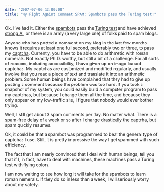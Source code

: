 ```yaml
---
date: "2007-07-06 12:00:00"
title: "My Fight Againt Comment SPAM: Spambots pass the Turing test!"
---
```




Ok. I&rsquo;ve had it. Either the [spambots](https://en.wikipedia.org/wiki/Spambot) pass the [Turing test](https://en.wikipedia.org/wiki/Turing_test) and have achieved [strong AI](https://en.wikipedia.org/wiki/Strong_AI), or there is an army (a very large one) of folks paid to spam blogs.

Anyone who has posted a comment on my blog in the last few months knows it requires at least one full second, preferably two or three, to pass my [captcha](https://en.wikipedia.org/wiki/Capcha). Currently, you have to be able to do arithmetic with roman numerals. Not exactly Ph.D. worthy, but still a bit of a challenge. For all sorts of reasons, including accessibility, I have given up on image-based captchas. My captchas are customized and modified regularly, and usually involve that you read a piece of text and translate it into an arithmetic problem. Some human beings have complained that they had to give up posting a comment because the problem was too hard. If you took a snapshot of my system, you could easily build a computer program to pass my captchas, but because I change them all the time, and because they only appear on my low-traffic site, I figure that nobody would ever bother trying.

Well, I still get about 3 spam comments per day. No matter what. There is a spam-free delay of a week or so after I change drastically the captcha, but spam quickly resumes.

Ok, it could be that a spambot was programmed to beat the general type of captchas I use. Still, it is pretty impressive the way I get spammed with such efficiency.

The fact that I am nearly convinced that I deal with human beings, tell you that if I, in fact, have to deal with machines, these machines pass a Turing test with flying colors.

I am now waiting to see how long it will take for the spambots to learn roman numerals. If they do so in less than a week, I will seriously worry about my safety.


